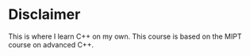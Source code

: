 # Disclaimer
This is where I learn C++ on my own. This course is based on the MIPT course on advanced C++.
